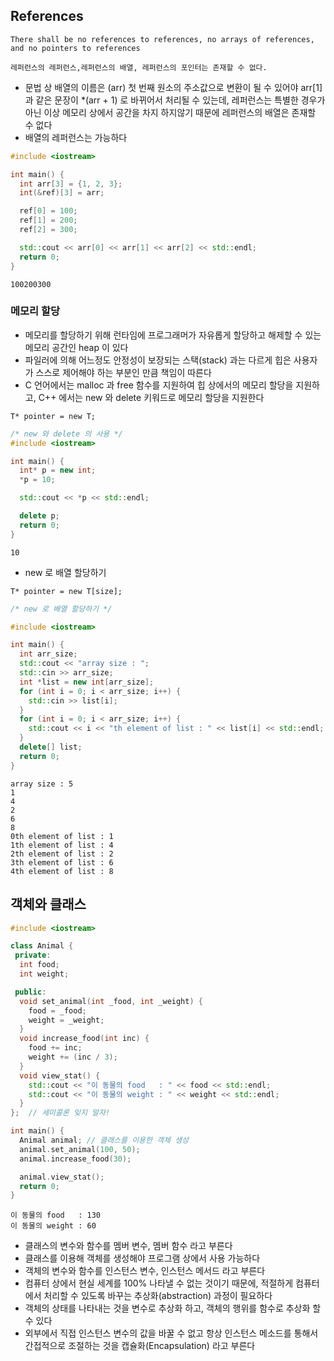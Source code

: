 ## References
```
There shall be no references to references, no arrays of references, and no pointers to references

레퍼런스의 레퍼런스,레퍼런스의 배열, 레퍼런스의 포인터는 존재할 수 없다.
```
* 문법 상 배열의 이름은 (arr) 첫 번째 원소의 주소값으로 변환이 될 수 있어야 arr[1] 과 같은 문장이 *(arr + 1) 로 바뀌어서 처리될 수 있는데, 레퍼런스는 특별한 경우가 아닌 이상 메모리 상에서 공간을 차지 하지않기 때문에 레퍼런스의 배열은 존재할 수 없다 
* 배열의 레퍼런스는 가능하다 
```cpp
#include <iostream>

int main() {
  int arr[3] = {1, 2, 3};
  int(&ref)[3] = arr;

  ref[0] = 100;
  ref[1] = 200;
  ref[2] = 300;

  std::cout << arr[0] << arr[1] << arr[2] << std::endl;
  return 0;
}
```
```
100200300
```

### 메모리 할당 
* 메모리를 할당하기 위해 런타임에 프로그래머가 자유롭게 할당하고 해제할 수 있는 메모리 공간인 heap 이 있다 
* 파일러에 의해 어느정도 안정성이 보장되는 스택(stack) 과는 다르게 힙은 사용자가 스스로 제어해야 하는 부분인 만큼 책임이 따른다 
* C 언어에서는 malloc 과 free 함수를 지원하여 힙 상에서의 메모리 할당을 지원하고, C++ 에서는 new 와 delete 키워드로 메모리 할당을 지원한다 
```
T* pointer = new T;
```
```cpp
/* new 와 delete 의 사용 */
#include <iostream>

int main() {
  int* p = new int;
  *p = 10;

  std::cout << *p << std::endl;

  delete p;
  return 0;
}
```
```
10
```
* new 로 배열 할당하기
```
T* pointer = new T[size];
```
```cpp
/* new 로 배열 할당하기 */

#include <iostream>

int main() {
  int arr_size;
  std::cout << "array size : ";
  std::cin >> arr_size;
  int *list = new int[arr_size];
  for (int i = 0; i < arr_size; i++) {
    std::cin >> list[i];
  }
  for (int i = 0; i < arr_size; i++) {
    std::cout << i << "th element of list : " << list[i] << std::endl;
  }
  delete[] list;
  return 0;
}
```
```
array size : 5
1
4
2
6
8
0th element of list : 1
1th element of list : 4
2th element of list : 2
3th element of list : 6
4th element of list : 8
```

## 객체와 클래스 
```cpp
#include <iostream>

class Animal {
 private:
  int food;
  int weight;

 public:
  void set_animal(int _food, int _weight) {
    food = _food;
    weight = _weight;
  }
  void increase_food(int inc) {
    food += inc;
    weight += (inc / 3);
  }
  void view_stat() {
    std::cout << "이 동물의 food   : " << food << std::endl;
    std::cout << "이 동물의 weight : " << weight << std::endl;
  }
};  // 세미콜론 잊지 말자!

int main() {
  Animal animal; // 클래스를 이용한 객체 생성 
  animal.set_animal(100, 50);
  animal.increase_food(30);

  animal.view_stat();
  return 0;
}
```
```
이 동물의 food   : 130
이 동물의 weight : 60
```
* 클래스의 변수와 함수를 멤버 변수, 멤버 함수 라고 부른다 
* 클래스를 이용해 객체를 생성해야 프로그램 상에서 사용 가능하다 
* 객체의 변수와 함수를 인스턴스 변수, 인스턴스 메서드 라고 부른다 
* 컴퓨터 상에서 현실 세계를 100% 나타낼 수 없는 것이기 때문에, 적절하게 컴퓨터에서 처리할 수 있도록 바꾸는 추상화(abstraction) 과정이 필요하다 
* 객체의 상태를 나타내는 것을 변수로 추상화 하고, 객체의 행위를 함수로 추상화 할 수 있다  
* 외부에서 직접 인스턴스 변수의 값을 바꿀 수 없고 항상 인스턴스 메소드를 통해서 간접적으로 조절하는 것을 캡슐화(Encapsulation) 라고 부른다 
